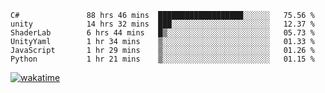 <!--START_SECTION:waka-->

```text
C#               88 hrs 46 mins  ███████████████████░░░░░░   75.56 %
unity            14 hrs 32 mins  ███░░░░░░░░░░░░░░░░░░░░░░   12.37 %
ShaderLab        6 hrs 44 mins   █▒░░░░░░░░░░░░░░░░░░░░░░░   05.73 %
UnityYaml        1 hr 34 mins    ▒░░░░░░░░░░░░░░░░░░░░░░░░   01.33 %
JavaScript       1 hr 29 mins    ▒░░░░░░░░░░░░░░░░░░░░░░░░   01.26 %
Python           1 hr 21 mins    ▒░░░░░░░░░░░░░░░░░░░░░░░░   01.15 %
```

<!--END_SECTION:waka-->
[![wakatime](https://wakatime.com/badge/user/6c2f442e-41b4-42e3-bc06-d5d8203ad1da.svg)](https://wakatime.com/@6c2f442e-41b4-42e3-bc06-d5d8203ad1da)
